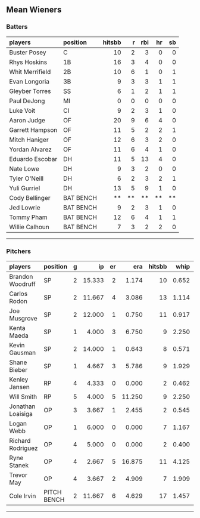 ## Mean Wieners

### Batters

 
|players         |position  | hitsbb|  r| rbi| hr| sb| 
|:---------------|:---------|------:|--:|---:|--:|--:| 
|Buster Posey    |C         |     10|  2|   3|  0|  0| 
|Rhys Hoskins    |1B        |     16|  3|   4|  0|  0| 
|Whit Merrifield |2B        |     10|  6|   1|  0|  1| 
|Evan Longoria   |3B        |      9|  3|   3|  1|  1| 
|Gleyber Torres  |SS        |      6|  1|   2|  1|  1| 
|Paul DeJong     |MI        |      0|  0|   0|  0|  0| 
|Luke Voit       |CI        |      9|  2|   3|  1|  0| 
|Aaron Judge     |OF        |     20|  9|   6|  4|  0| 
|Garrett Hampson |OF        |     11|  5|   2|  2|  1| 
|Mitch Haniger   |OF        |     12|  6|   3|  2|  0| 
|Yordan Alvarez  |OF        |     11|  6|   4|  1|  0| 
|Eduardo Escobar |DH        |     11|  5|  13|  4|  0| 
|Nate Lowe       |DH        |      9|  3|   2|  0|  0| 
|Tyler O'Neill   |DH        |      6|  2|   3|  2|  1| 
|Yuli Gurriel    |DH        |     13|  5|   9|  1|  0| 
|Cody Bellinger  |BAT BENCH |     **| **|  **| **| **| 
|Jed Lowrie      |BAT BENCH |      9|  2|   3|  1|  0| 
|Tommy Pham      |BAT BENCH |     12|  6|   4|  1|  1| 
|Willie Calhoun  |BAT BENCH |      7|  3|   2|  2|  0| 

* * *

### Pitchers

 
|players           |position    |  g|     ip| er|    era| hitsbb|  whip| so|  w| sv| 
|:-----------------|:-----------|--:|------:|--:|------:|------:|-----:|--:|--:|--:| 
|Brandon Woodruff  |SP          |  2| 15.333|  2|  1.174|     10| 0.652| 14|  0|  0| 
|Carlos Rodon      |SP          |  2| 11.667|  4|  3.086|     13| 1.114| 18|  0|  0| 
|Joe Musgrove      |SP          |  2| 12.000|  1|  0.750|     11| 0.917| 16|  2|  0| 
|Kenta Maeda       |SP          |  1|  4.000|  3|  6.750|      9| 2.250|  2|  0|  0| 
|Kevin Gausman     |SP          |  2| 14.000|  1|  0.643|      8| 0.571| 20|  1|  0| 
|Shane Bieber      |SP          |  1|  4.667|  3|  5.786|      9| 1.929|  7|  0|  0| 
|Kenley Jansen     |RP          |  4|  4.333|  0|  0.000|      2| 0.462|  6|  0|  4| 
|Will Smith        |RP          |  5|  4.000|  5| 11.250|      9| 2.250|  6|  1|  0| 
|Jonathan Loaisiga |OP          |  3|  3.667|  1|  2.455|      2| 0.545|  1|  0|  1| 
|Logan Webb        |OP          |  1|  6.000|  0|  0.000|      7| 1.167|  4|  1|  0| 
|Richard Rodriguez |OP          |  4|  5.000|  0|  0.000|      2| 0.400|  3|  2|  0| 
|Ryne Stanek       |OP          |  4|  2.667|  5| 16.875|     11| 4.125|  4|  0|  0| 
|Trevor May        |OP          |  4|  3.667|  2|  4.909|      7| 1.909|  6|  0|  0| 
|Cole Irvin        |PITCH BENCH |  2| 11.667|  6|  4.629|     17| 1.457|  3|  0|  0| 


* * *


